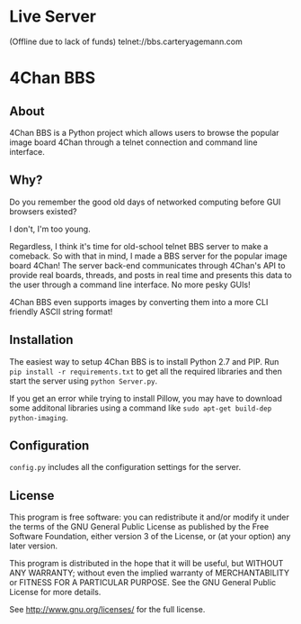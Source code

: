 Live Server
===========

(Offline due to lack of funds)
telnet://bbs.carteryagemann.com

4Chan BBS
=========

About
-----

4Chan BBS is a Python project which allows users to browse the popular image board 
4Chan through a telnet connection and command line interface.

Why?
----

Do you remember the good old days of networked computing before GUI browsers existed?

I don't, I'm too young.

Regardless, I think it's time for old-school telnet BBS server to make a comeback. So 
with that in mind, I made a BBS server for the popular image board 4Chan! The server 
back-end communicates through 4Chan's API to provide real boards, threads, and posts 
in real time and presents this data to the user through a command line interface. No 
more pesky GUIs!

4Chan BBS even supports images by converting them into a more CLI friendly ASCII string format!

Installation
------------

The easiest way to setup 4Chan BBS is to install Python 2.7 and PIP. Run 
`pip install -r requirements.txt` to get all the required libraries and then 
start the server using `python Server.py`.

If you get an error while trying to install Pillow, you may have to download some additonal
libraries using a command like `sudo apt-get build-dep python-imaging`.

Configuration
-------------

`config.py` includes all the configuration settings for the server.

License
-------

This program is free software: you can redistribute it and/or modify
it under the terms of the GNU General Public License as published by
the Free Software Foundation, either version 3 of the License, or
(at your option) any later version.

This program is distributed in the hope that it will be useful,
but WITHOUT ANY WARRANTY; without even the implied warranty of
MERCHANTABILITY or FITNESS FOR A PARTICULAR PURPOSE.  See the
GNU General Public License for more details.

See <http://www.gnu.org/licenses/> for the full license.

